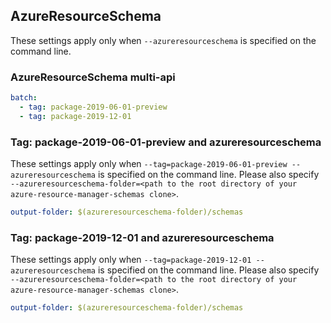 ## AzureResourceSchema

These settings apply only when `--azureresourceschema` is specified on the command line.

### AzureResourceSchema multi-api

``` yaml $(azureresourceschema) && $(multiapi)
batch:
  - tag: package-2019-06-01-preview
  - tag: package-2019-12-01
```

### Tag: package-2019-06-01-preview and azureresourceschema

These settings apply only when `--tag=package-2019-06-01-preview --azureresourceschema` is specified on the command line.
Please also specify `--azureresourceschema-folder=<path to the root directory of your azure-resource-manager-schemas clone>`.

``` yaml $(tag) == 'package-2019-06-01-preview' && $(azureresourceschema)
output-folder: $(azureresourceschema-folder)/schemas
```

### Tag: package-2019-12-01 and azureresourceschema

These settings apply only when `--tag=package-2019-12-01 --azureresourceschema` is specified on the command line.
Please also specify `--azureresourceschema-folder=<path to the root directory of your azure-resource-manager-schemas clone>`.

``` yaml $(tag) == 'package-2019-12-01' && $(azureresourceschema)
output-folder: $(azureresourceschema-folder)/schemas
```

